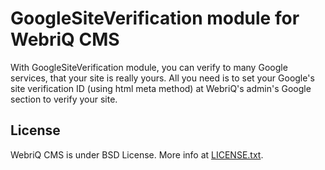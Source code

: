 GoogleSiteVerification module for WebriQ CMS
============================================

With GoogleSiteVerification module, you can verify to many Google services,
that your site is really yours. All you need is to set your Google's site
verification ID (using html meta method) at WebriQ's admin's Google section to
verify your site.

License
-------

WebriQ CMS is under BSD License.
More info at [LICENSE.txt](LICENSE.txt).
